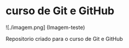 # curso de Git e GitHub

![./imagem.png] (Imagem-teste)

Repositorio criado para o curso de Git e GitHub